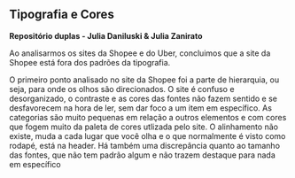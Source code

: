 ## Tipografia e Cores
**Repositório duplas - Julia Daniluski & Julia Zanirato**

Ao analisarmos os sites da Shopee e do Uber, concluimos que a site da Shopee está fora dos padrões da tipografia.

O primeiro ponto analisado no site da Shopee foi a parte de hierarquia, ou seja, para onde os olhos são direcionados. O site é confuso e desorganizado, o contraste e as cores das fontes não fazem sentido e se desfavorecem na hora de ler, sem dar foco a um item em específico. As categorias são muito pequenas em relação a outros elementos e com cores que fogem muito da paleta de cores utlizada pelo site. O alinhamento não existe,  muda a cada lugar que você olha e o que normalmente é visto como rodapé, está na header. Há também uma discrepância quanto ao tamanho das fontes, que não tem padrão algum  e não trazem destaque para nada em específico
